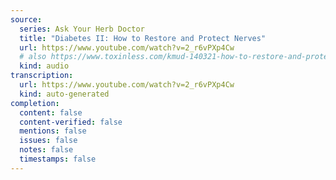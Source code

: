 ```yaml
---
source:
  series: Ask Your Herb Doctor
  title: "Diabetes II: How to Restore and Protect Nerves"
  url: https://www.youtube.com/watch?v=2_r6vPXp4Cw
  # also https://www.toxinless.com/kmud-140321-how-to-restore-and-protect-nerves.mp3
  kind: audio
transcription:
  url: https://www.youtube.com/watch?v=2_r6vPXp4Cw
  kind: auto-generated
completion:
  content: false
  content-verified: false
  mentions: false
  issues: false
  notes: false
  timestamps: false
---
```


